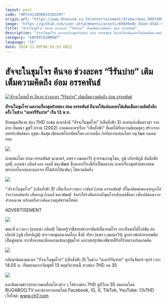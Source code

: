 ```yaml
---
layout: post
code: "ART2411090652UUU29Y"
origin_url: "https://www.khaosod.co.th/entertainment/drama/news_9497499"
image: "https://github.com/user-attachments/assets/699d9e8c-81ee-45d2-9688-8ef447d64950"
title: "สัจจะในชุมโจร คืนจอ ช่วงละคร “รีรันบ่าย” เติมเต็มความคิดถึง อ๋อม อรรคพันธ์"
description: "สัจจะในชุมโจร ผลงานเรื่องสุดท้ายของ อ๋อม อรรคพันธ์ คืนจอให้แฟนละครได้เติมเต็มความคิดถึงอีกครั้ง ในช่วง “ละครรีรันบ่าย” เริ่ม 13 พ.ย."
category: "ENTERTAINMENT"
language: "th"
date: 2024-11-09T06:55:53.682Z
---
```


# สัจจะในชุมโจร คืนจอ ช่วงละคร “รีรันบ่าย” เติมเต็มความคิดถึง อ๋อม อรรคพันธ์

[![สัจจะในชุมโจร คืนจอ ช่วงละคร “รีรันบ่าย” เติมเต็มความคิดถึง อ๋อม อรรคพันธ์](https://www.khaosod.co.th/wpapp/uploads/2024/11/ปกขาว4คำ-เส้น-10.jpg "สัจจะในชุมโจร คืนจอ ช่วงละคร “รีรันบ่าย” เติมเต็มความคิดถึง อ๋อม อรรคพันธ์")](https://www.khaosod.co.th/wpapp/uploads/2024/11/ปกขาว4คำ-เส้น-10.jpg)

**สัจจะในชุมโจร ผลงานเรื่องสุดท้ายของ อ๋อม อรรคพันธ์ คืนจอให้แฟนละครได้เติมเต็มความคิดถึงอีกครั้ง ในช่วง “ละครรีรันบ่าย” เริ่ม 13 พ.ย.**

ปักหมุดเปิดจอ ช่อง 7HD รอชม ละครน้ำดี “สัจจะในชุมโจร” (เสือสั่งฟ้า 3) ละครแอ๊กชั่นดราม่า จากค่าย กันตนา มูฟวี่ ทาวน์ (2002) ภาคต่อละครเรื่อง “เสือสั่งฟ้า” ที่เคยได้รับความนิยมสุดๆ สร้างจากบทประพันธ์ของ กุสุมา สินสุข เขียนบทโทรทัศน์โดย ดาวเหนือ กำกับการแสดงโดย อนุวัฒน์ ถนอมรอด

![](https://www.khaosod.co.th/wpapp/uploads/2024/11/ละครรีรันบ่าย-สัจจะในชุมโจร-เสือสั่งฟ้า-3-1-696x463.jpg)

นำแสดงโดย อ๋อม-อรรคพันธ์ นะมาตร์, แพรว-เฌอมาวีร์ สุวรรณภาณุโชค, ภูมิ-เกียรติภูมิ บันลือชัยฤทธิ์, แอนน่า กลึคส์ และ เคลลี่ ธนะพัฒน์ ซึ่งละครเรื่องนี้ยังเป็นผลงาน ละครเรื่องสุดท้ายของอ๋อม พระเอกในจอและนอกจอ ที่ได้ฝากให้แฟนๆ ได้หวนคิดถึง

![](https://www.khaosod.co.th/wpapp/uploads/2024/11/2-12-696x392.jpg)

_“สัจจะในชุมโจร” (เสือสั่งฟ้า 3) เป็นเรื่องราวของ ราชันย์ (อ๋อม อรรคพันธ์) ที่ในอดีตพ่อของเขาถูกใส่ร้ายว่าคบคิดกับ เสือหาญ (เคลลี่ ธนะพัฒน์) จึงทำให้ราชันย์ก่อตั้งชุมโจรเสือเดชขึ้นมา เพื่อปล้นคนรวยช่วยคนจน พร้อมทั้งทวงคืนความยุติธรรมให้พ่อ_

ADVERTISEMENT

![](https://www.khaosod.co.th/wpapp/uploads/2024/11/ละครรีรันบ่าย-สัจจะในชุมโจร-เสือสั่งฟ้า-3-4-696x464.jpg)

ขณะที่ แววดาว (แอนน่า กลึคส์) ไม่เคยรู้ว่าพี่ชายอย่างราชันย์เป็นจอมโจร กระทั่งเธอได้ใกล้ชิด ก่อเกียรติ (ภูมิ เกียรติภูมิ) ตำรวจหนุ่มอนาคตไกล ซึ่งมี จริยา (แพรว เฌอมาวีร์) ลูกสาวพ่อค้ายาเสพติดเป็นคู่หมาย กระทั่งหายนะคืบคลานเข้ามาสู่ชุมโจร และบทสรุปของพี่ชายที่รักก็ร้ายแรงเกินคาดคิด

![](https://www.khaosod.co.th/wpapp/uploads/2024/11/ละครรีรันบ่าย-สัจจะในชุมโจร-เสือสั่งฟ้า-3-16-696x463.jpg)

กลับมาติดตามละคร “สัจจะในชุมโจร” (เสือสั่งฟ้า 3) ในช่วง “ละครรีรันบ่าย” ทุกวันจันทร์-ศุกร์ เวลา 14.05 น. เริ่มตอนแรกวันพุธที่ 13 พฤศจิกายนนี้ ทางช่อง 7HD กด 35

![](https://www.khaosod.co.th/wpapp/uploads/2024/11/1-16-696x392.jpg)

และติดตามข่าวสารความเคลื่อนไหวต่าง ๆ ได้ทางช่อง 7HD ดูทีวีกด 35 สดออนไลน์ BUGABOO.TV และช่องทางออนไลน์ Facebook, IG, X, TikTok, YouTube: Ch7HD เว็บไซต์: www.ch7.com